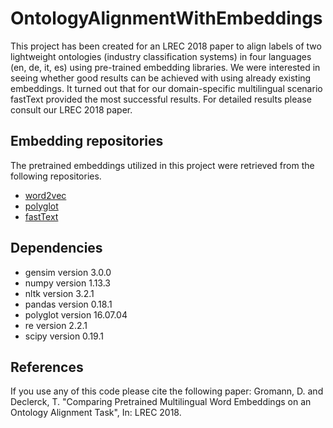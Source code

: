 # OntologyAlignmentWithEmbeddings

This project has been created for an LREC 2018 paper to align labels of two lightweight ontologies (industry classification systems) in four languages (en, de, it, es) using pre-trained embedding libraries. We were interested in seeing whether good results can be achieved with using already existing embeddings. It turned out that for our domain-specific multilingual scenario fastText provided the most successful results. For detailed results please consult our LREC 2018 paper. 


## Embedding repositories
The pretrained embeddings utilized in this project were retrieved from the following repositories.
* [word2vec](https://github.com/Kyubyong/wordvectors)
* [polyglot](https://sites.google.com/site/rmyeid/projects/polyglot)
* [fastText](https://github.com/facebookresearch/fastText/blob/master/pretrained-vectors.md)

## Dependencies
* gensim version 3.0.0
* numpy version 1.13.3
* nltk version 3.2.1
* pandas version 0.18.1
* polyglot version 16.07.04
* re version 2.2.1
* scipy version 0.19.1


## References 
If you use any of this code please cite the following paper: 
Gromann, D. and Declerck, T. "Comparing Pretrained Multilingual Word Embeddings on an Ontology Alignment Task", In: LREC 2018.